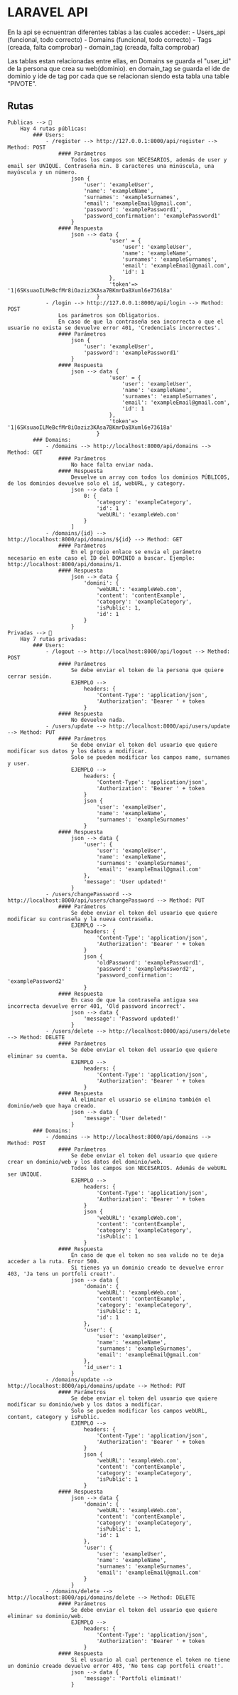 # LARAVEL API

En la api se ecnuentran diferentes tablas a las cuales acceder:
    - Users_api (funcional, todo correcto)
    - Domains (funcional, todo correcto)
    - Tags (creada, falta comprobar)
    - domain_tag (creada, falta comprobar)

Las tablas estan relacionadas entre ellas,
    en Domains se guarda el "user_id" de la persona que crea su web(dominio).
    en domain_tag se guarda el ide de dominio y ide de tag por cada que se relacionan siendo esta tabla una table "PIVOTE".

## Rutas
    Publicas --> 👀
        Hay 4 rutas públicas:
            ### Users:
                - /register --> http://127.0.0.1:8000/api/register --> Method: POST
                    #### Parámetros
                        Todos los campos son NECESARIOS, además de user y email ser UNIQUE. Contraseña min. 8 caracteres una minúscula, una mayúscula y un número.
                        json {
                            'user': 'exampleUser',
                            'name': 'exampleName',
                            'surnames': 'exampleSurnames',
                            'email': 'exampleEmail@gmail.com',
                            'password': 'examplePassword1',
                            'password_confirmation': 'examplePassword1'
                        }
                    #### Respuesta
                        json --> data {
                                    'user' = {
                                        'user': 'exampleUser',
                                        'name': 'exampleName',
                                        'surnames': 'exampleSurnames',
                                        'email': 'exampleEmail@gmail.com',
                                        'id': 1
                                    },
                                    'token'=> '1|6SKsuaoILMeBcfMr8iOaziz3KAsa7BKmrDa8Xuml6e73618a'
                                }
                - /login --> http://127.0.0.1:8000/api/login --> Method: POST
                    Los parámetros son Obligatorios.
                    En caso de que la contraseña sea incorrecta o que el usuario no exista se devuelve error 401, 'Credencials incorrectes'.
                    #### Parámetros
                        json {
                            'user': 'exampleUser',
                            'password': 'examplePassword1'
                        }
                    #### Respuesta
                        json --> data {
                                    'user' = {
                                        'user': 'exampleUser',
                                        'name': 'exampleName',
                                        'surnames': 'exampleSurnames',
                                        'email': 'exampleEmail@gmail.com',
                                        'id': 1
                                    },
                                    'token'=> '1|6SKsuaoILMeBcfMr8iOaziz3KAsa7BKmrDa8Xuml6e73618a'
                                }
            ### Domains:
                - /domains --> http://localhost:8000/api/domains --> Method: GET
                    #### Parámetros
                        No hace falta enviar nada.
                    #### Respuesta
                        Devuelve un array con todos los dominios PÚBLICOS, de los dominios devuelve solo el id, webURL, y category.
                        json --> data [
                            0: {   
                                'category': 'exampleCategory',
                                'id': 1
                                'webURL': 'exampleWeb.com'
                            }
                        ]
                - /domains/{id} --> http://localhost:8000/api/domains/${id} --> Method: GET
                    #### Parámetros
                        En el propio enlace se envia el parámetro necesario en este caso el ID del DOMINIO a buscar. Ejemplo: http://localhost:8000/api/domains/1.
                    #### Respuesta
                        json --> data {
                            'domini': {
                                'webURL': 'exampleWeb.com',
                                'content': 'contentExample',
                                'category': 'exampleCategory',
                                'isPublic': 1,
                                'id': 1
                            }
                        }
    Privadas --> 🔏
        Hay 7 rutas privadas:
            ### Users:
                - /logout --> http://localhost:8000/api/logout --> Method: POST
                    #### Parámetros
                        Se debe enviar el token de la persona que quiere cerrar sesión.
                        EJEMPLO -->
                            headers: { 
                                'Content-Type': 'application/json',
                                'Authorization': 'Bearer ' + token
                            }
                    #### Respuesta
                        No devuelve nada.
                - /users/update --> http://localhost:8000/api/users/update --> Method: PUT
                    #### Parámetros
                        Se debe enviar el token del usuario que quiere modificar sus datos y los datos a modificar.
                        Solo se pueden modificar los campos name, surnames y user.
                        EJEMPLO -->
                            headers: { 
                                'Content-Type': 'application/json',
                                'Authorization': 'Bearer ' + token
                            }
                            json {
                                'user': 'exampleUser',
                                'name': 'exampleName',
                                'surnames': 'exampleSurnames'
                            }
                    #### Respuesta
                        json --> data {
                            'user': {
                                'user': 'exampleUser',
                                'name': 'exampleName',
                                'surnames': 'exampleSurnames',
                                'email': 'exampleEmail@gmail.com'
                            },
                            'message': 'User updated!'
                        }
                - /users/changePassword --> http://localhost:8000/api/users/changePassword --> Method: PUT
                    #### Parámetros
                        Se debe enviar el token del usuario que quiere modificar su contraseña y la nueva contraseña.
                        EJEMPLO -->
                            headers: { 
                                'Content-Type': 'application/json',
                                'Authorization': 'Bearer ' + token
                            }
                            json {
                                'oldPassword': 'examplePassword1',
                                'password': 'examplePassword2',
                                'password_confirmation': 'examplePassword2'
                            }
                    #### Respuesta
                        En caso de que la contraseña antigua sea incorrecta devuelve error 401, 'Old password incorrect'.
                        json --> data {
                            'message': 'Password updated!'
                        }
                - /users/delete --> http://localhost:8000/api/users/delete --> Method: DELETE
                    #### Parámetros
                        Se debe enviar el token del usuario que quiere eliminar su cuenta.
                        EJEMPLO -->
                            headers: { 
                                'Content-Type': 'application/json',
                                'Authorization': 'Bearer ' + token
                            }
                    #### Respuesta
                        Al eliminar el usuario se elimina también el dominio/web que haya creado.
                        json --> data {
                            'message': 'User deleted!'
                        }
            ### Domains:
                - /domains --> http://localhost:8000/api/domains --> Method: POST
                    #### Parámetros
                        Se debe enviar el token del usuario que quiere crear un dominio/web y los datos del dominio/web.
                        Todos los campos son NECESARIOS. Además de webURL ser UNIQUE.
                        EJEMPLO -->
                            headers: { 
                                'Content-Type': 'application/json',
                                'Authorization': 'Bearer ' + token
                            }
                            json {
                                'webURL': 'exampleWeb.com',
                                'content': 'contentExample',
                                'category': 'exampleCategory',
                                'isPublic': 1
                            }
                    #### Respuesta
                        En caso de que el token no sea valido no te deja acceder a la ruta. Error 500.
                        Si tienes ya un dominio creado te devuelve error 403, 'Ja tens un portfoli creat!'.
                        json --> data {
                            'domain': {
                                'webURL': 'exampleWeb.com',
                                'content': 'contentExample',
                                'category': 'exampleCategory',
                                'isPublic': 1,
                                'id': 1
                            },
                            'user': {
                                'user': 'exampleUser',
                                'name': 'exampleName',
                                'surnames': 'exampleSurnames',
                                'email': 'exampleEmail@gmail.com'
                            },
                            'id_user': 1
                        }
                - /domains/update --> http://localhost:8000/api/domains/update --> Method: PUT
                    #### Parámetros
                        Se debe enviar el token del usuario que quiere modificar su dominio/web y los datos a modificar.
                        Solo se pueden modificar los campos webURL, content, category y isPublic.
                        EJEMPLO -->
                            headers: { 
                                'Content-Type': 'application/json',
                                'Authorization': 'Bearer ' + token
                            }
                            json {
                                'webURL': 'exampleWeb.com',
                                'content': 'contentExample',
                                'category': 'exampleCategory',
                                'isPublic': 1
                            }
                    #### Respuesta
                        json --> data {
                            'domain': {
                                'webURL': 'exampleWeb.com',
                                'content': 'contentExample',
                                'category': 'exampleCategory',
                                'isPublic': 1,
                                'id': 1
                            },
                            'user': {
                                'user': 'exampleUser',
                                'name': 'exampleName',
                                'surnames': 'exampleSurnames',
                                'email': 'exampleEmail@gmail.com'
                            }
                        }
                - /domains/delete --> http://localhost:8000/api/domains/delete --> Method: DELETE
                    #### Parámetros
                        Se debe enviar el token del usuario que quiere eliminar su dominio/web.
                        EJEMPLO -->
                            headers: { 
                                'Content-Type': 'application/json',
                                'Authorization': 'Bearer ' + token
                            }
                    #### Respuesta
                        Si el usuario al cual pertenence el token no tiene un dominio creado devuelve error 403, 'No tens cap portfoli creat!'.
                        json --> data {
                            'message': 'Portfoli eliminat!'
                        }